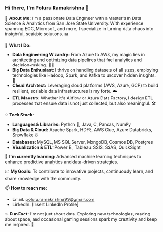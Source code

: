 
### Hi there, I'm Poluru Ramakrishna 👋

🚀 **About Me:**
I'm a passionate Data Engineer with a Master's in Data Science & Analytics from San Jose State University. With experience spanning ECC, Microsoft, and more, I specialize in turning data chaos into insightful, scalable solutions. 📊

👷 **What I Do:**
- **Data Engineering Wizardry:** From Azure to AWS, my magic lies in architecting and optimizing data pipelines that fuel analytics and decision-making. 🧙‍♂️
- **Big Data Enthusiast:** I thrive on handling datasets of all sizes, employing technologies like Hadoop, Spark, and Kafka to uncover hidden insights. 🌌
- **Cloud Architect:** Leveraging cloud platforms (AWS, Azure, GCP) to build resilient, scalable data infrastructures is my forte. ☁️
- **ETL Maestro:** Whether it's Airflow or Azure Data Factory, I design ETL processes that ensure data is not just collected, but also meaningful. 🛠️

💡 **Tech Stack:**
- **Languages & Libraries:** Python 🐍, Java, C, Pandas, NumPy
- **Big Data & Cloud:** Apache Spark, HDFS, AWS Glue, Azure Databricks, Snowflake ☃️
- **Databases:** MySQL, MS SQL Server, MongoDB, Cosmos DB, Postgres
- **Visualization & ETL:** Power BI, Tableau, SSIS, SSAS, QuickSight

🌱 **I'm currently learning:** Advanced machine learning techniques to enhance predictive analytics and data-driven strategies.

📈 **My Goals:** To contribute to innovative projects, continuously learn, and share knowledge with the community.

📫 **How to reach me:** 
- Email: [poluru.ramakrishna99@gmail.com](mailto:poluru.ramakrishna99@gmail.com)
- LinkedIn: [Insert LinkedIn Profile]

✨ **Fun Fact:** I'm not just about data. Exploring new technologies, reading about space, and occasional gaming sessions spark my creativity and keep me inspired. 🌟
